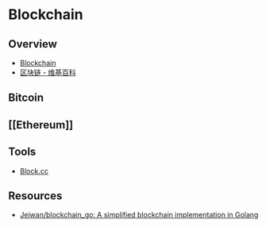# Blockchain

## Overview

- [Blockchain](https://www.blockchain.com/)
- [区块链 - 维基百科](https://zh.wikipedia.org/wiki/%E5%8C%BA%E5%9D%97%E9%93%BE)

## Bitcoin

## [[Ethereum]]

## Tools

- [Block.cc](https://block.cc/)

## Resources

- [Jeiwan/blockchain_go: A simplified blockchain implementation in Golang](https://github.com/Jeiwan/blockchain_go)
